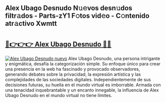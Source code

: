 ## Alex Ubago Desnudo N𝚞𝚎vos desn𝚞dos filtr𝚊dos - Parts-zY1 F𝚘tos vid𝚎o - C𝚘ntenido atr𝚊ctivo Xwmtt

# <h2><a href="http://mbddkbj.tromn.icu/?c=Alex+Ubago+Desnudo">🔗👉👉👉 Alex Ubago Desnudo 🔗🔗</a></h2>

[![Alex Ubago Desnudo nuevo](https://i.imgur.com/pEAQMta.gif)](http://mbddkbj.tromn.icu/?c=Alex+Ubago+Desnudo)
Alex Ubago Desnudo, una persona intrigante y enigmática, desafía la categorización simple. Su enfoque único para crear una presencia en la web ha fascinado y provocado observadores, generando debates sobre la privacidad, la expresión artística y las complejidades de las sociedades digitales. Independientemente de sus decisiones futuras, su huella en el mundo virtual es imborrable. Armada con una tenacidad inquebrantable y un encanto innegable, la influencia de Alex Ubago Desnudo en el mundo virtual no tiene límites.
